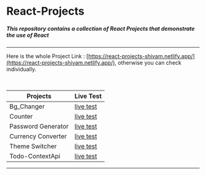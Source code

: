 # React-Projects

##### This repository contains a collection of React Projects that demonstrate the use of React

<hr>

Here is the whole Project Link : [https://react-projects-shivam.netlify.app/](https://react-projects-shivam.netlify.app/),
otherwise you can check individually.

<br>

| Projects                      | Live Test                                                                            |
| --------------                | -------------                                                                        |
| Bg_Changer                    | [live test](https://react-projects-shivam.netlify.app/01_bgchanger/dist/)            |
| Counter                       |[live test](https://react-projects-shivam.netlify.app/02_counter/dist/)               |
| Password Generator            |[live test](https://react-projects-shivam.netlify.app/03_passwordgenrator/dist/)      |
| Currency Converter            |[live test](https://react-projects-shivam.netlify.app/04_currencyconverter/dist/)     |
| Theme Switcher                |[live test](https://react-projects-shivam.netlify.app/05_themeswitcher/dist/)         |
|Todo-ContextApi                |[live test](https://react-projects-shivam.netlify.app/06_todocontextapi/dist/)        |

<hr>
